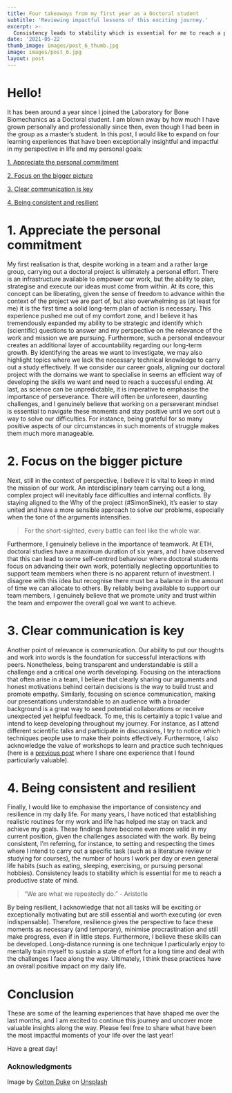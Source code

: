 ```yaml
---
title: Four takeaways from my first year as a Doctoral student
subtitle: 'Reviewing impactful lessons of this exciting journey.'
excerpt: >-
  Consistency leads to stability which is essential for me to reach a productive state of mind.
date: '2021-05-22'
thumb_image: images/post_6_thumb.jpg
image: images/post_6.jpg
layout: post
---
```


# Hello!

It has been around a year since I joined the Laboratory for Bone Biomechanics as a Doctoral student. I am blown away by how much I have grown personally and professionally since then, even though I had been in the group as a master’s student. In this post, I would like to expand on four learning experiences that have been exceptionally insightful and impactful in my perspective in life and my personal goals:

[1. Appreciate the personal commitment](#commitment)

[2. Focus on the bigger picture](#big_pic)

[3. Clear communication is key](#communicate)

[4. Being consistent and resilient](#consistency)


# <a name="commitment">1. Appreciate the personal commitment</a>

My first realisation is that, despite working in a team and a rather large group, carrying out a doctoral project is ultimately a personal effort. There is an infrastructure available to empower our work, but the ability to plan, strategise and execute our ideas must come from within. At its core, this concept can be liberating, given the sense of freedom to advance within the context of the project we are part of, but also overwhelming as (at least for me) it is the first time a solid long-term plan of action is necessary. This experience pushed me out of my comfort zone, and I believe it has tremendously expanded my ability to be strategic and identify which (scientific) questions to answer and my perspective on the relevance of the work and mission we are pursuing.
Furthermore, such a personal endeavour creates an additional layer of accountability regarding our long-term growth. By identifying the areas we want to investigate, we may also highlight topics where we lack the necessary technical knowledge to carry out a study effectively. If we consider our career goals, aligning our doctoral project with the domains we want to specialise in seems an efficient way of developing the skills we want and need to reach a successful ending.
At last, as science can be unpredictable, it is imperative to emphasise the importance of perseverance. There will often be unforeseen, daunting challenges, and I genuinely believe that working on a perseverant mindset is essential to navigate these moments and stay positive until we sort out a way to solve our difficulties. For instance, being grateful for so many positive aspects of our circumstances in such moments of struggle makes them much more manageable.


# <a name="big_pic">2. Focus on the bigger picture</a>

Next, still in the context of perspective, I believe it is vital to keep in mind the mission of our work. An interdisciplinary team carrying out a long, complex project will inevitably face difficulties and internal conflicts. By staying aligned to the Why of the project (#SimonSinek), it’s easier to stay united and have a more sensible approach to solve our problems, especially when the tone of the arguments intensifies.

> For the short-sighted, every battle can feel like the whole war.

Furthermore, I genuinely believe in the importance of teamwork. At ETH, doctoral studies have a maximum duration of six years, and I have observed that this can lead to some self-centred behaviour where doctoral students focus on advancing their own work, potentially neglecting opportunities to support team members when there is no apparent return of investment. I disagree with this idea but recognise there must be a balance in the amount of time we can allocate to others. By reliably being available to support our team members, I genuinely believe that we promote unity and trust within the team and empower the overall goal we want to achieve.


# <a name="communicate">3. Clear communication is key</a>
Another point of relevance is communication. Our ability to put our thoughts and work into words is the foundation for successful interactions with peers. Nonetheless, being transparent and understandable is still a challenge and a critical one worth developing. Focusing on the interactions that often arise in a team, I believe that clearly sharing our arguments and honest motivations behind certain decisions is the way to build trust and promote empathy. Similarly, focusing on science communication, making our presentations understandable to an audience with a broader background is a great way to seed potential collaborations or receive unexpected yet helpful feedback.
To me, this is certainly a topic I value and intend to keep developing throughout my journey. For instance, as I attend different scientific talks and participate in discussions, I try to notice which techniques people use to make their points effectively. Furthermore, I also acknowledge the value of workshops to learn and practice such techniques (here is a [previous post](https://franciscomcm.github.io/blog/developing-intra-and-interpersonal-competences/) where I share one experience that I found particularly valuable).


# <a name="consistency">4. Being consistent and resilient</a>

Finally, I would like to emphasise the importance of consistency and resilience in my daily life. For many years, I have noticed that establishing realistic routines for my work and life has helped me stay on track and achieve my goals. These findings have become even more valid in my current position, given the challenges associated with the work.
By being consistent, I’m referring, for instance, to setting and respecting the times where I intend to carry out a specific task (such as a literature review or studying for courses), the number of hours I work per day or even general life habits (such as eating, sleeping, exercising, or pursuing personal hobbies). Consistency leads to stability which is essential for me to reach a productive state of mind.

> “We are what we repeatedly do.” - Aristotle

By being resilient, I acknowledge that not all tasks will be exciting or exceptionally motivating but are still essential and worth executing (or even indispensable). Therefore, resilience gives the perspective to face these moments as necessary (and temporary), minimise procrastination and still make progress, even if in little steps.
Furthermore, I believe these skills can be developed. Long-distance running is one technique I particularly enjoy to mentally train myself to sustain a state of effort for a long time and deal with the challenges I face along the way. Ultimately, I think these practices have an overall positive impact on my daily life.

# Conclusion
These are some of the learning experiences that have shaped me over the last months, and I am excited to continue this journey and uncover more valuable insights along the way. Please feel free to share what have been the most impactful moments of your life over the last year!

Have a great day!


### Acknowledgments

Image by <a href="https://unsplash.com/@csoref?utm_source=unsplash&utm_medium=referral&utm_content=creditCopyText">Colton Duke</a> on <a href="https://unsplash.com/?utm_source=unsplash&utm_medium=referral&utm_content=creditCopyText">Unsplash</a>
